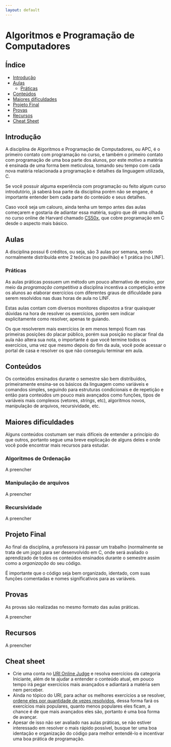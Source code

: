 ```yaml
---
layout: default
---
```


# Algoritmos e Programação de Computadores

## Índice

- [Introdução](#introdução)
- [Aulas](#aulas)
  - [Práticas](#práticas)
- [Conteúdos](#conteúdos)
- [Maiores dificuldades](#maiores-dificuldades)
- [Projeto Final](#projeto-final)
- [Provas](#provas)
- [Recursos](#recursos)
- [Cheat Sheet](#cheat-sheet)

## [](#introdução)Introdução

A disciplina de Algoritmos e Programação de Computadores, ou APC, é o primeiro contato com programação no curso, e também o primeiro contato com programação de uma boa parte dos alunos, por este motivo a matéria é ensinada de uma forma bem meticulosa, tomando seu tempo com cada nova matéria relacionada a programação e detalhes da linguagem utilizada, C.

Se você possuir alguma experiência com programação ou feito algum curso introdutório, já saberá boa parte da disciplina porém não se engane, é importante entender bem cada parte do conteúdo e seus detalhes.

Caso você seja um calouro, ainda tenha um tempo antes das aulas começarem e gostaria de adiantar essa matéria, sugiro que dê uma olhada no curso online de Harvard chamado [CS50x](https://www.edx.org/course/cs50s-introduction-computer-science-harvardx-cs50x), que cobre programação em C desde o aspecto mais básico.

## [](#aulas)Aulas

A disciplina possui 6 créditos, ou seja, são 3 aulas por semana, sendo normalmente distribuída entre 2 teóricas (no pavilhão) e 1 prática (no LINF).

### [](#práticas)Práticas

As aulas práticas possuem um método um pouco alternativo de ensino, por meio da *programação competitiva* a disciplina incentiva a competição entre os alunos ao elaborar exercícios com diferentes graus de dificuldade para serem resolvidos nas duas horas de aula no LINF.

Estas aulas contam com diversos monitores dispostos a tirar quaisquer dúvidas na hora de resolver os exercícios, porém sem indicar explicitamente como resolver, apenas te guiando.

Os que resolverem mais exercícios (e em menos tempo) ficam nas primeiras posições do placar público, porém sua posição no placar final da aula não altera sua nota, o importante é que você termine todos os exercícios, uma vez que mesmo depois do fim da aula, você pode acessar o portal de casa e resolver os que não conseguiu terminar em aula.

## [](#conteúdos)Conteúdos

Os conteúdos ensinados durante o semestre são bem distribuídos, primeiramente ensina-se os básicos da linguagem como variáveis e comandos simples, seguindo para estruturas condicionais e de repetição e então para conteúdos um pouco mais avançados como funções, tipos de variáveis mais complexos (vetores, _strings_, etc), algoritmos novos, manipulação de arquivos, recursividade, etc.

## [](#maiores-dificuldades)Maiores dificuldades

Alguns conteúdos costumam ser mais difíceis de entender a princípio do que outros, portanto segue uma breve explicação de alguns deles e onde você pode encontrar mais recursos para estudar.

### [](#algoritmos-de-ordenação)Algoritmos de Ordenação

A preencher

### [](#manipulação-de-arquivos)Manipulação de arquivos

A preencher

### [](#recursividade)Recursividade

A preencher

## [](#projeto-final)Projeto Final

Ao final da disciplina, a professora irá passar um trabalho (normalmente se trata de um jogo) para ser desenvolvido em C, onde será avaliado o aprendizado de todos os conteúdos ensinados durante o semestre assim como a *organização* do seu código.

É importante que o código seja bem organizado, identado, com suas funções comentadas e nomes significativos para as variáveis.

## [](#provas)Provas

As provas são realizadas no mesmo formato das aulas práticas.

A preencher

## [](#recursos)Recursos

A preencher

## [](#cheat-sheet)Cheat sheet

 * Crie uma conta no [URI Online Judge](https://www.urionlinejudge.com.br/) e resolva exercícios da categoria Iniciante, além de te ajudar a entender o conteúdo atual, em pouco tempo irá pegar exercícios mais avançados e adiantará a matéria sem nem perceber.
 * Ainda no tópico do URI, para achar os melhores exercícios a se resolver, [ordene eles por quantidade de vezes resolvidos](https://www.urionlinejudge.com.br/judge/pt/problems/all?sort=Problems.solved&direction=desc), dessa forma fará os exercícios mais populares, quanto menos populares eles ficam, a chance é de que mais avançados eles são, portanto é uma boa forma de avançar.
 * Apesar de isso não ser avaliado nas aulas práticas, se não estiver interessado em resolver o mais rápido possível, busque ter uma boa identação e organização do código para melhor entendê-lo e incentivar uma boa prática de programação.
